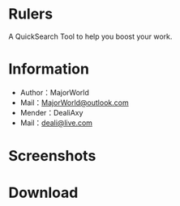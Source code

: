 # Rulers
A QuickSearch Tool to help you boost your work.

# Information
* Author：MajorWorld
* Mail：MajorWorld@outlook.com
* Mender：DealiAxy
* Mail：deali@live.com

# Screenshots

# Download


